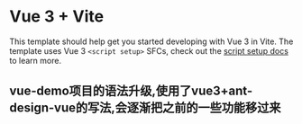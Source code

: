 # Vue 3 + Vite

This template should help get you started developing with Vue 3 in Vite. The template uses Vue 3 `<script setup>` SFCs, check out the [script setup docs](https://v3.vuejs.org/api/sfc-script-setup.html#sfc-script-setup) to learn more.

## vue-demo项目的语法升级,使用了vue3+ant-design-vue的写法,会逐渐把之前的一些功能移过来

